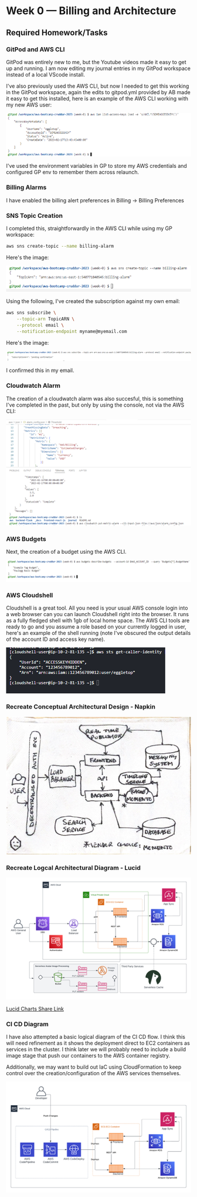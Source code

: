 
# Week 0 — Billing and Architecture

## Required Homework/Tasks

### GitPod and AWS CLI

GitPod was entirely new to me, but the Youtube videos made it easy to get up and running.  I am now editing my journal entries in my GitPod workspace instead of a local VScode install.

I've also previously used the AWS CLI, but now I needed to get this working in the GitPod workspace, again the edits to gitpod.yml provided by AB made it easy to get this installed, here is an example of the AWS CLI working with my new AWS user:

![AWS CLI in GitPod](assets/awscli-gitpod-01.png)

I've used the environment variables in GP to store my AWS credentials and configured GP env to remember them across relaunch.


### Billing Alarms 

I have enabled the billing alert preferences in Billing -> Billing Preferences


### SNS Topic Creation

I completed this, straightforwardly in the AWS CLI while using my GP workspace:

```sh
aws sns create-topic --name billing-alarm
```

Here's the image:

![AWS SNS Topic Create](assets/create-sns-topic-01.png)


Using the following, I've created the subscription against my own email:

```sh
aws sns subscribe \
    --topic-arn TopicARN \
    --protocol email \
    --notification-endpoint myname@myemail.com
```


Here's the image:

![AWS SNS Topic Sub](assets/create-sns-topic-02.png)

I confirmed this in my email.


### Cloudwatch Alarm

The creation of a cloudwatch alarm was also succesful, this is something I've completed in the past, but only by using the console, not via the AWS CLI:

![AWS Billing Alarm](assets/create-billing-alarm-01.png)



### AWS Budgets

Next, the creation of a budget using the AWS CLI.  

![AWS Budget](assets/create-budget-01.png)


### AWS Cloudshell

Cloudshell is a great tool.  All you need is your usual AWS console login into a web browser can you can launch Cloudshell right into the browser.  It runs as a fully fledged shell with 1gb of local home space.  The AWS CLI tools are ready to go and you assume a role based on your currently logged in user, here's an example of the shell running (note I've obscured the output details of the account ID and access key name).

![AWS Cloudshell](assets/cloud-shell-01.png)



### Recreate Conceptual Architectural Design - Napkin

![Cruddur Conceptual Design](assets/conceptual-napkin-architecture-recreation-diag.png)


### Recreate Logcal Architectural Diagram - Lucid

![Cruddur Logical Design](assets/Cruddur-Logical-Diagram2.png)

[Lucid Charts Share Link](https://lucid.app/lucidchart/431475ba-5e01-4738-8b24-c06acb84100c/edit?viewport_loc=-282%2C-86%2C2408%2C1592%2C0_0&invitationId=inv_2df85908-1a39-4f63-8b20-ae36742f2ed1)
 



### CI CD Diagram


I have also attempted a basic logical diagram of the CI CD flow.  I think this will need refinement as it shows the deployment direct to EC2 containers as services in the cluster.  I think later we will probably need to include a build image stage that push our containers to the AWS container registry.

Additionally, we may want to build out IaC using CloudFormation to keep control over the creation/configuration of the AWS services themselves.

![CI CD Logical Diagram](assets/CICD-Cruddur-Logical-Diagram.png)
